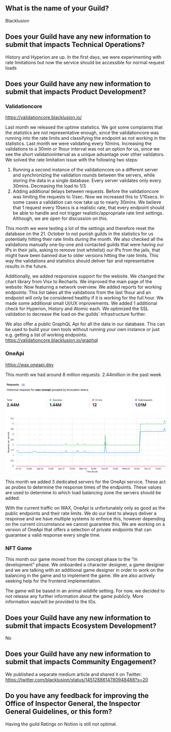 ## What is the name of your Guild?

Blacklusion

## Does your Guild have any new information to submit that impacts Technical Operations?

History and Hyperion are up. In the first days, we were experimenting with rate limitations but now the service should be accessible for normal request loads

## Does your Guild have any new information to submit that impacts Product Development?

### Validationcore
https://validationcore.blacklusion.io/

Last month we released the uptime statistics. We got some complaints that the statistics are not representative enough, since the validationcore was running into the rate limits and classifying the endpoint as not working in the statistics. Last month we were validating every 10mins. Increasing the validations to a 30min or 1hour interval was not an option for us, since we see the short validationinterval as a unique advantage over other validators. We solved the rate limitation issue with the following two steps:
1. Running a second instance of the validationcore on a different server and synchronizing the validation rounds between the servers, while storing the data in a single database. Every server validates only every 30mins. Decreasing the load to 1/3
2. Adding additional delays between requests. Before the validationcore was limiting the requests to 1/sec. Now we increased this to 1/10secs. In some cases a validation can now take up to nearly 30mins. We believe that 1 request every 10secs is a realistic rate, that every endpoint should be able to handle and not trigger realistic/appropriate rate limit settings. Although, we are open for discussion on this.

This month we were testing a lot of the settings and therefore reset the database on the 21. October to not punish guilds in the statistics for us potentially hitting their rate limits during the month. We also checked all the validations manually one-by-one and contacted guilds that were having our IPs in their jails, asking to remove (not whitelist) our IPs from the jails, that might have been banned due to older versions hitting the rate limits. This way the validations and statistics should deliver fair and representative results in the future.

Additionally, we added responsive support for the website. We changed the chart library from Visx to Recharts. We improved the main page of the website: Now featuring a network overview. We added reports for working endpoints: This list takes all the validations from the last 1hour and an endpoint will only be considered healthy if it is working for the full hour. We made some additional small UI/UX improvements. We added 1 additional check for Hyperion, History and Atomic each. We optimized the SSL validation to decrease the load on the guilds' infrastructure further.

We also offer a public GraphQL Api for all the data in our database. This can be used to build your own tools without running your own instance or just e.g. getting a list of working endpoints.
https://validationcore.blacklusion.io/graphql


### OneApi
https://wax.oneapi.dev

This month we had around 8 million requests. 2.44million in the past week

![OneApi stats](https://github.com/Blacklusion/guild-submissions/blob/810d76e975cf6294556afeb5b11d68a1ad7c6c19/2021%20October/screenshot-1.png "OneApi stats")

This month we added 3 dedicated servers for the OneApi service. These act as probes to determine the response times of the endpoints. These values are used to determine to which load balancing zone the servers should be added.

With the current traffic on WAX, OneApi is unfortunately only as good as the public endpoints and their rate limits. We do our best to always deliver a response and we have multiple systems to enforce this, however depending on the current circumstance we cannot guarantee this. We are working on a version of OneApi that offers a selection of private endpoints that can guarantee a valid response every single time.

### NFT Game
This month our game moved from the concept phase to the "In development" phase. We onboarded a character designer, a game designer and we are talking with an additional game designer in order to work on the balancing in the game and to implement the game. We are also actively seeking help for the frontend implementation.

The game will be based in an animal wildlife setting. For now, we decided to not release any further information about the game publicly. More information was/will be provided to the IGs.


## Does your Guild have any new information to submit that impacts Ecosystem Development?

No

## Does your Guild have any new information to submit that impacts Community Engagement?

We published a separate medium article and shared it on Twitter:
https://twitter.com/blacklusion/status/1451288614780948488?s=20

## Do you have any feedback for improving the Office of Inspector General, the Inspector General Guidelines, or this form?

Having the guild Ratings on Notion is still not optimal.
